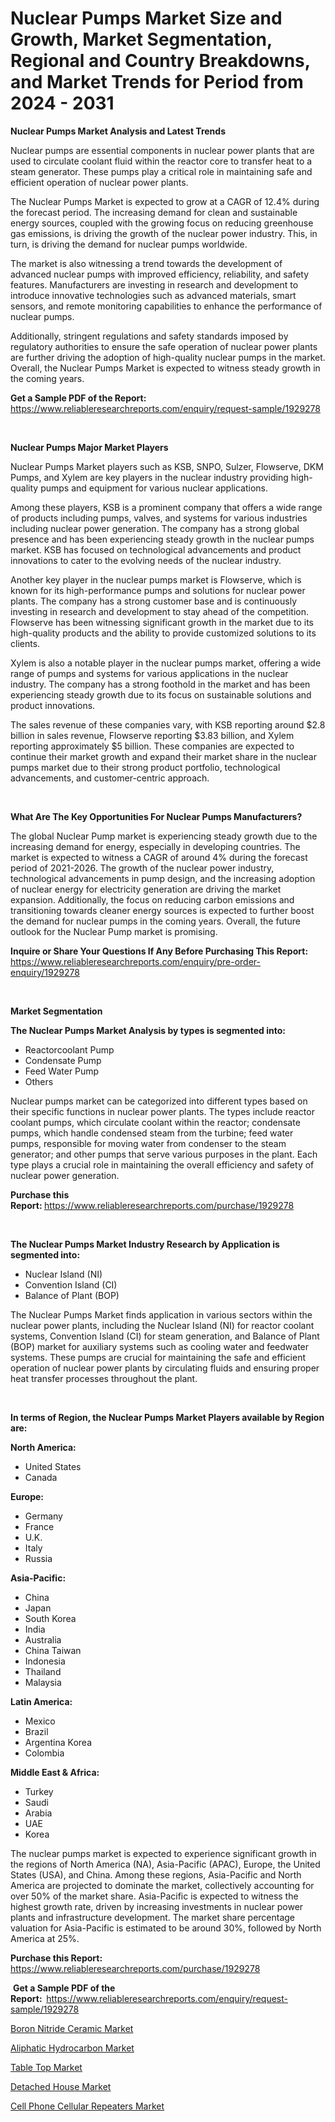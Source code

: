 <p><h1>Nuclear Pumps Market Size and Growth, Market Segmentation, Regional and Country Breakdowns, and Market Trends for Period from 2024 -  2031</h1></p><p><strong>Nuclear Pumps Market Analysis and Latest Trends</strong></p>
<p><p>Nuclear pumps are essential components in nuclear power plants that are used to circulate coolant fluid within the reactor core to transfer heat to a steam generator. These pumps play a critical role in maintaining safe and efficient operation of nuclear power plants.</p><p>The Nuclear Pumps Market is expected to grow at a CAGR of 12.4% during the forecast period. The increasing demand for clean and sustainable energy sources, coupled with the growing focus on reducing greenhouse gas emissions, is driving the growth of the nuclear power industry. This, in turn, is driving the demand for nuclear pumps worldwide.</p><p>The market is also witnessing a trend towards the development of advanced nuclear pumps with improved efficiency, reliability, and safety features. Manufacturers are investing in research and development to introduce innovative technologies such as advanced materials, smart sensors, and remote monitoring capabilities to enhance the performance of nuclear pumps.</p><p>Additionally, stringent regulations and safety standards imposed by regulatory authorities to ensure the safe operation of nuclear power plants are further driving the adoption of high-quality nuclear pumps in the market. Overall, the Nuclear Pumps Market is expected to witness steady growth in the coming years.</p></p>
<p><strong>Get a Sample PDF of the Report:&nbsp;</strong> <a href="https://www.reliableresearchreports.com/enquiry/request-sample/1929278">https://www.reliableresearchreports.com/enquiry/request-sample/1929278</a></p>
<p>&nbsp;</p>
<p><strong>Nuclear Pumps Major Market Players</strong></p>
<p><p>Nuclear Pumps Market players such as KSB, SNPO, Sulzer, Flowserve, DKM Pumps, and Xylem are key players in the nuclear industry providing high-quality pumps and equipment for various nuclear applications.</p><p>Among these players, KSB is a prominent company that offers a wide range of products including pumps, valves, and systems for various industries including nuclear power generation. The company has a strong global presence and has been experiencing steady growth in the nuclear pumps market. KSB has focused on technological advancements and product innovations to cater to the evolving needs of the nuclear industry.</p><p>Another key player in the nuclear pumps market is Flowserve, which is known for its high-performance pumps and solutions for nuclear power plants. The company has a strong customer base and is continuously investing in research and development to stay ahead of the competition. Flowserve has been witnessing significant growth in the market due to its high-quality products and the ability to provide customized solutions to its clients.</p><p>Xylem is also a notable player in the nuclear pumps market, offering a wide range of pumps and systems for various applications in the nuclear industry. The company has a strong foothold in the market and has been experiencing steady growth due to its focus on sustainable solutions and product innovations.</p><p>The sales revenue of these companies vary, with KSB reporting around $2.8 billion in sales revenue, Flowserve reporting $3.83 billion, and Xylem reporting approximately $5 billion. These companies are expected to continue their market growth and expand their market share in the nuclear pumps market due to their strong product portfolio, technological advancements, and customer-centric approach.</p></p>
<p>&nbsp;</p>
<p><strong>What Are The Key Opportunities For Nuclear Pumps Manufacturers?</strong></p>
<p><p>The global Nuclear Pump market is experiencing steady growth due to the increasing demand for energy, especially in developing countries. The market is expected to witness a CAGR of around 4% during the forecast period of 2021-2026. The growth of the nuclear power industry, technological advancements in pump design, and the increasing adoption of nuclear energy for electricity generation are driving the market expansion. Additionally, the focus on reducing carbon emissions and transitioning towards cleaner energy sources is expected to further boost the demand for nuclear pumps in the coming years. Overall, the future outlook for the Nuclear Pump market is promising.</p></p>
<p><strong>Inquire or Share Your Questions If Any Before Purchasing This Report:</strong> <a href="https://www.reliableresearchreports.com/enquiry/pre-order-enquiry/1929278">https://www.reliableresearchreports.com/enquiry/pre-order-enquiry/1929278</a></p>
<p>&nbsp;</p>
<p><strong>Market Segmentation</strong></p>
<p><strong>The Nuclear Pumps Market Analysis by types is segmented into:</strong></p>
<p><ul><li>Reactorcoolant Pump</li><li>Condensate Pump</li><li>Feed Water Pump</li><li>Others</li></ul></p>
<p><p>Nuclear pumps market can be categorized into different types based on their specific functions in nuclear power plants. The types include reactor coolant pumps, which circulate coolant within the reactor; condensate pumps, which handle condensed steam from the turbine; feed water pumps, responsible for moving water from condenser to the steam generator; and other pumps that serve various purposes in the plant. Each type plays a crucial role in maintaining the overall efficiency and safety of nuclear power generation.</p></p>
<p><strong>Purchase this Report:&nbsp;</strong><a href="https://www.reliableresearchreports.com/purchase/1929278">https://www.reliableresearchreports.com/purchase/1929278</a></p>
<p>&nbsp;</p>
<p><strong>The Nuclear Pumps Market Industry Research by Application is segmented into:</strong></p>
<p><ul><li>Nuclear Island (NI)</li><li>Convention Island (CI)</li><li>Balance of Plant (BOP)</li></ul></p>
<p><p>The Nuclear Pumps Market finds application in various sectors within the nuclear power plants, including the Nuclear Island (NI) for reactor coolant systems, Convention Island (CI) for steam generation, and Balance of Plant (BOP) market for auxiliary systems such as cooling water and feedwater systems. These pumps are crucial for maintaining the safe and efficient operation of nuclear power plants by circulating fluids and ensuring proper heat transfer processes throughout the plant.</p></p>
<p>&nbsp;</p>
<p><strong>In terms of Region, the Nuclear Pumps Market Players available by Region are:</strong></p>
<p>
    <p> <strong> North America: </strong>
        <ul>
            <li>United States</li>
            <li>Canada</li>
        </ul>
        </p> 
    <p> <strong> Europe: </strong>
        <ul>
            <li>Germany</li>
            <li>France</li>
            <li>U.K.</li>
            <li>Italy</li>
            <li>Russia</li>
        </ul>
        </p> 
    <p> <strong> Asia-Pacific: </strong>
        <ul>
            <li>China</li>
            <li>Japan</li>
            <li>South Korea</li>
            <li>India</li>
            <li>Australia</li>
            <li>China Taiwan</li>
            <li>Indonesia</li>
            <li>Thailand</li>
            <li>Malaysia</li>
        </ul>
        </p> 
    <p> <strong> Latin America: </strong>
        <ul>
            <li>Mexico</li>
            <li>Brazil</li>
            <li>Argentina Korea</li>
            <li>Colombia</li>
        </ul>
        </p> 
    <p> <strong> Middle East & Africa: </strong>
        <ul>
            <li>Turkey</li>
            <li>Saudi</li>
            <li>Arabia</li>
            <li>UAE</li>
            <li>Korea</li>
        </ul>
    </p>
    </p>
<p><p>The nuclear pumps market is expected to experience significant growth in the regions of North America (NA), Asia-Pacific (APAC), Europe, the United States (USA), and China. Among these regions, Asia-Pacific and North America are projected to dominate the market, collectively accounting for over 50% of the market share. Asia-Pacific is expected to witness the highest growth rate, driven by increasing investments in nuclear power plants and infrastructure development. The market share percentage valuation for Asia-Pacific is estimated to be around 30%, followed by North America at 25%.</p></p>
<p><strong>Purchase this Report: </strong><a href="https://www.reliableresearchreports.com/purchase/1929278">https://www.reliableresearchreports.com/purchase/1929278</a></p>
<p>&nbsp;<strong>Get a Sample PDF of the Report:&nbsp;&nbsp;</strong><a href="https://www.reliableresearchreports.com/enquiry/request-sample/1929278">https://www.reliableresearchreports.com/enquiry/request-sample/1929278</a></p>
<p><strong></strong></p>
<p><p><a href="https://extreme-scabiosa-c81.notion.site/Boron-Nitride-Ceramic-Market-Insights-Market-Players-and-Forecast-Till-2031-57b7e638ba6d45ae8ea7d148623b9dfb">Boron Nitride Ceramic Market</a></p><p><a href="https://carnation-joke-41f.notion.site/Insights-into-Aliphatic-Hydrocarbon-Market-Size-Analysing-Market-Share-Trends-and-Growth-from-202-2b1a250d281b4d079a11bd887edd628f">Aliphatic Hydrocarbon Market</a></p><p><a href="https://view.publitas.com/reportprime-1/table-top-market-size-growth-and-forecast-from-2024-2031/">Table Top Market</a></p><p><a href="https://view.publitas.com/reportprime-1/detached-house-market-a-comprehensive-report-of-its-market-share-growth-trends-2024-2031/">Detached House Market</a></p><p><a href="https://adventurous-uranium-ef9.notion.site/Cell-Phone-Cellular-Repeaters-Market-A-Comprehensive-Report-of-its-Market-Share-Growth-Trends-202-ee21da949cfb46efa69d9ed4aa9b2a7a">Cell Phone Cellular Repeaters Market</a></p></p>